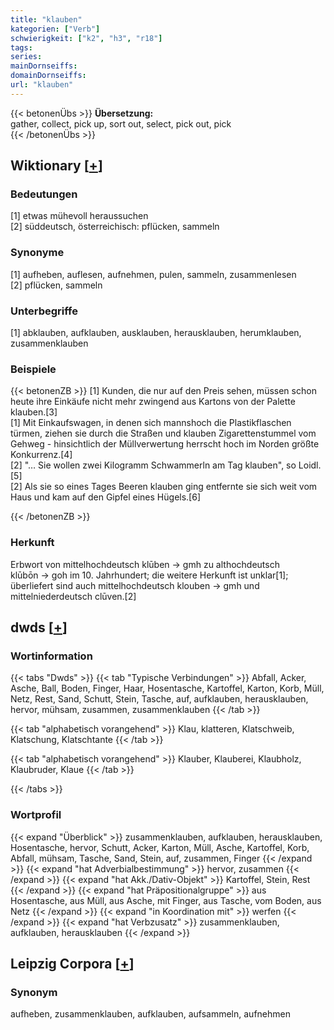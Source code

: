 ```yaml
---
title: "klauben"
kategorien: ["Verb"]
schwierigkeit: ["k2", "h3", "r18"]
tags:
series:
mainDornseiffs:
domainDornseiffs:
url: "klauben"
---
```


{{< betonenÜbs >}}
**Übersetzung:**  
gather, collect, pick up, sort out, select, pick out, pick  
{{< /betonenÜbs >}}

## Wiktionary [[+](https://de.wiktionary.org/wiki/klauben)]

### Bedeutungen
[1] etwas mühevoll heraussuchen  
[2] süddeutsch, österreichisch: pflücken, sammeln  

### Synonyme
[1] aufheben, auflesen, aufnehmen, pulen, sammeln, zusammenlesen  
[2] pflücken, sammeln  

### Unterbegriffe
[1] abklauben, aufklauben, ausklauben, herausklauben, herumklauben, zusammenklauben  

### Beispiele
{{< betonenZB >}}
[1] Kunden, die nur auf den Preis sehen, müssen schon heute ihre Einkäufe nicht mehr zwingend aus Kartons von der Palette klauben.[3]  
[1] Mit Einkaufswagen, in denen sich mannshoch die Plastikflaschen türmen, ziehen sie durch die Straßen und klauben Zigarettenstummel vom Gehweg - hinsichtlich der Müllverwertung herrscht hoch im Norden größte Konkurrenz.[4]  
[2] "… Sie wollen zwei Kilogramm Schwammerln am Tag klauben", so Loidl.[5]  
[2] Als sie so eines Tages Beeren klauben ging entfernte sie sich weit vom Haus und kam auf den Gipfel eines Hügels.[6]  

{{< /betonenZB >}}
### Herkunft
Erbwort von mittelhochdeutsch klūben → gmh zu althochdeutsch klūbōn → goh im 10. Jahrhundert; die weitere Herkunft ist unklar[1]; überliefert sind auch mittelhochdeutsch klouben → gmh und mittelniederdeutsch clūven.[2]  



## dwds [[+](https://www.dwds.de/wb/klauben)]

### Wortinformation
{{< tabs "Dwds" >}}
{{< tab "Typische Verbindungen" >}}
Abfall, Acker, Asche, Ball, Boden, Finger, Haar, Hosentasche, Kartoffel, Karton, Korb, Müll, Netz, Rest, Sand, Schutt, Stein, Tasche, auf, aufklauben, herausklauben, hervor, mühsam, zusammen, zusammenklauben
{{< /tab >}}

{{< tab "alphabetisch vorangehend" >}}
Klau, klatteren, Klatschweib, Klatschung, Klatschtante
{{< /tab >}}

{{< tab "alphabetisch vorangehend" >}}
Klauber, Klauberei, Klaubholz, Klaubruder, Klaue
{{< /tab >}}

{{< /tabs >}}

### Wortprofil
{{< expand "Überblick" >}} zusammenklauben, aufklauben, herausklauben, Hosentasche, hervor, Schutt, Acker, Karton, Müll, Asche, Kartoffel, Korb, Abfall, mühsam, Tasche, Sand, Stein, auf, zusammen, Finger {{< /expand >}}
{{< expand "hat Adverbialbestimmung" >}} hervor, zusammen {{< /expand >}}
{{< expand "hat Akk./Dativ-Objekt" >}} Kartoffel, Stein, Rest {{< /expand >}}
{{< expand "hat Präpositionalgruppe" >}} aus Hosentasche, aus Müll, aus Asche, mit Finger, aus Tasche, vom Boden, aus Netz {{< /expand >}}
{{< expand "in Koordination mit" >}} werfen {{< /expand >}}
{{< expand "hat Verbzusatz" >}} zusammenklauben, aufklauben, herausklauben {{< /expand >}}

## Leipzig Corpora [[+](https://corpora.uni-leipzig.de/en/res?word=klauben&corpusId=deu_newscrawl-public_2018)]


### Synonym
aufheben, zusammenklauben, aufklauben, aufsammeln, aufnehmen

